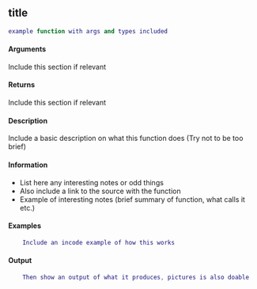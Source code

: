 
## title

```lua
example function with args and types included
```

#### Arguments
Include this section if relevant

#### Returns
Include this section if relevant

#### Description
Include a basic description on what this function does (Try not to be too brief)

#### Information
* List here any interesting notes or odd things
* Also include a link to the source with the function
* Example of interesting notes (brief summary of function, what calls it etc.)

#### Examples
```lua
	Include an incode example of how this works
```

#### Output
```lua
	Then show an output of what it produces, pictures is also doable
```
